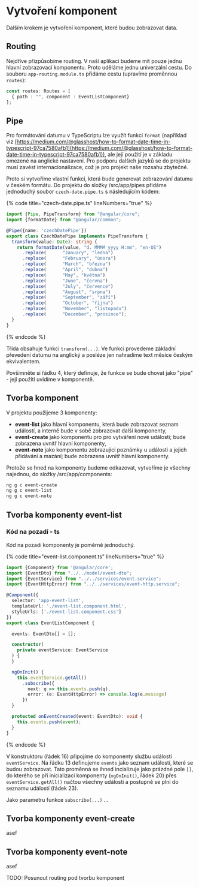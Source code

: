 # Vytvoření komponent

Dalším krokem je vytvoření komponent, které budou zobrazovat data.

## Routing

Nejdříve přizpůsobíme routing. V naší aplikaci budeme mít pouze jednu hlavní zobrazovací komponentu. Proto uděláme jednu univerzální cestu. Do souboru `app-routing.module.ts` přidáme cestu (upravíme proměnnou `routes`):

```typescript
const routes: Routes = [
  { path : "", component : EventListComponent}
];
```

## Pipe

Pro formátování datumu v TypeScriptu lze využít funkci `format` (například viz [https://medium.com/@glasshost/how-to-format-date-time-in-typescript-97ca7580afb1](https://medium.com/@glasshost/how-to-format-date-time-in-typescript-97ca7580afb1)), ale její použití je v základu omezené na anglické nastavení. Pro podporu dalších jazyků se do projektu musí zavést internacionalizace, což je pro projekt naše rozsahu zbytečné.

Proto si vytvoříme vlastní funkci, která bude generovat zobrazování datumu v českém formátu. Do projektu do složky /src/app/pipes přidáme jednoduchý soubor `czech-date.pipe.ts` s následujícím kódem:

{% code title="czech-date.pipe.ts" lineNumbers="true" %}
```typescript
import {Pipe, PipeTransform} from "@angular/core";
import {formatDate} from "@angular/common";

@Pipe({name: 'czechDatePipe'})
export class CzechDatePipe implements PipeTransform {
  transform(value: Date): string {
    return formatDate(value, "d. MMMM yyyy H:mm", "en-US")
      .replace(      "January", "ledna")
      .replace(      "February", "února")
      .replace(      "March", "března")
      .replace(      "April", "dubna")
      .replace(      "May", "května")
      .replace(      "June", "června")
      .replace(      "July", "července")
      .replace(      "August", "srpna")
      .replace(      "September", "září")
      .replace(      "October", "října")
      .replace(      "November", "listopadu")
      .replace(      "December", "prosince");
  }
}

```
{% endcode %}

Třída obsahuje funkci `transform(...)`. Ve funkci provedeme základní převedení datumu na anglický a posléze jen nahradíme text měsíce českým ekvivalentem.

Povšimněte si řádku 4, který definuje, že funkce se bude chovat jako "pipe" - její použití uvidíme v komponentě.

## Tvorba komponent

V projektu použijeme 3 komponenty:

* **event-list** jako hlavní komponentu, která bude zobrazovat seznam událostí, a interně bude v sobě zobrazovat další komponenty,
* **event-create** jako komponentu pro pro vytváření nové události; bude zobrazena uvnitř hlavní komponenty,
* **event-note** jako komponentu zobrazující poznámky u události a jejich přidávání a mazání; bude zobrazena uvnitř hlavní komponenty.

Protože se hned na komponenty budeme odkazovat, vytvoříme je všechny najednou, do složky /src/app/components:

```powershell
ng g c event-create
ng g c event-list
ng g c event-note
```

## Tvorba komponenty event-list

### Kód na pozadí - ts

Kód na pozadí komponenty je poměrně jednoduchý.

{% code title="event-list.component.ts" lineNumbers="true" %}
```typescript
import {Component} from '@angular/core';
import {EventDto} from "../../model/event-dto";
import {EventService} from "../../services/event.service";
import {EventHttpError} from "../../services/event-http.service";

@Component({
  selector: 'app-event-list',
  templateUrl: './event-list.component.html',
  styleUrls: ['./event-list.component.css']
})
export class EventListComponent {

  events: EventDto[] = [];

  constructor(
    private eventService: EventService
  ) {
  }

  ngOnInit() {
    this.eventService.getAll()
      .subscribe({
        next: q => this.events.push(q),
        error: (e: EventHttpError) => console.log(e.message)
      })
  }

  protected onEventCreated(event: EventDto): void {
    this.events.push(event);
  }
}

```
{% endcode %}

V konstruktoru (řádek 16) připojíme do komponenty službu událostí `eventService`. Na řádku 13 definujeme `events` jako seznam událostí, které se budou zobrazovat. Tato proměnná se ihned incializuje jako prázdné pole `[]`, do kterého se při inicializaci komponenty (`ngOnInit()`, řádek 20) přes `eventService.getAll()` načtou všechny události a postupně se plní do seznamu událostí (řádek 23).

Jako parametru funkce `subscribe(...)` ...

## Tvorba komponenty event-create

asef

## Tvorba komponenty event-note

asef

TODO: Posunout routing pod tvorbu komponent
